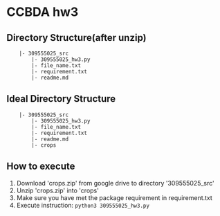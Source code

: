 # CCBDA hw3
## Directory Structure(after unzip)
```
	|- 309555025_src
		|- 309555025_hw3.py
		|- file_name.txt
		|- requirement.txt
		|- readme.md
```
## Ideal Directory Structure
```
	|- 309555025_src
		|- 309555025_hw3.py
		|- file_name.txt
		|- requirement.txt
		|- readme.md
		|- crops
```
## How to execute
1. Download 'crops.zip' from google drive to directory '309555025_src'
2. Unzip 'crops.zip' into 'crops'
3. Make sure you have met the package requirement in requirement.txt
4. Execute instruction: `python3 309555025_hw3.py`